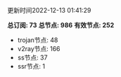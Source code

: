 更新时间2022-12-13 01:41:29

**总订阅: 73**
**总节点: 986**
**有效节点: 252**
- trojan节点: 48
- v2ray节点: 166
- ss节点: 37
- ssr节点: 1

